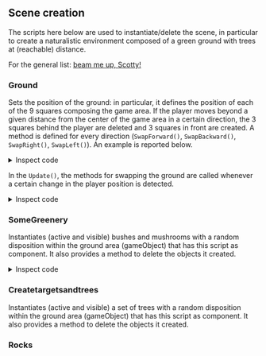 ## Scene creation

The scripts here below are used to instantiate/delete the scene, in particular to create a naturalistic environment composed of a green ground with trees at (reachable) distance.

[]()

For the general list: [beam me up, Scotty!](../README.md)

### Ground

Sets the position of the ground: in particular, it defines the position of each of the 9 squares composing the game area. If the player moves beyond a given distance from the center of the game area in a certain direction, the 3 squares behind the player are deleted and 3 squares in front are created.
A method is defined for every direction (`SwapForward()`, `SwapBackward()`, `SwapRight()`, `SwapLeft()`). An example is reported below.

<details>
<summary>Inspect code</summary>
    
```c#
    private void SwapForward()
    {
        //old_grounds
        ground[0] = applied_ground[0];
        ground[1] = applied_ground[1];
        ground[2] = applied_ground[2];

        ground[3] = applied_ground[3];
        ground[4] = applied_ground[4];
        ground[5] = applied_ground[5];

        ground[6] = applied_ground[6];
        ground[7] = applied_ground[7];
        ground[8] = applied_ground[8];


        //new grounds
        applied_ground[0] = ground[6]; // new
        applied_ground[1] = ground[7]; // new
        applied_ground[2] = ground[8]; // new

        applied_ground[3] = ground[0];
        applied_ground[4] = ground[1];
        applied_ground[5] = ground[2];

        applied_ground[6] = ground[3];
        applied_ground[7] = ground[4];
        applied_ground[8] = ground[5];


        applied_ground[0].GetComponent<CreateTreesAndTargets>().deleteGreenery();
        applied_ground[1].GetComponent<CreateTreesAndTargets>().deleteGreenery();
        applied_ground[2].GetComponent<CreateTreesAndTargets>().deleteGreenery();
        applied_ground[0].GetComponent<CreateTreesAndTargets>().createGreenery();
        applied_ground[1].GetComponent<CreateTreesAndTargets>().createGreenery();
        applied_ground[2].GetComponent<CreateTreesAndTargets>().createGreenery();

    }
```
  
</details>

In the `Update()`, the methods for swapping the ground are called whenever a certain change in the player position is detected.

<details>
<summary>Inspect code</summary>
    
```c#
    void Update()
    {
        if (player.transform.localPosition.x > midX + 25 || player.transform.localPosition.x < midX - 25 ||
            player.transform.localPosition.z > midZ + 25 || player.transform.localPosition.z < midZ - 25)
        {
            // Changing the value 40 in midX/midZ +/- 40, will increase/decrease the area beyond which the trigger is caused
            if (player.transform.localPosition.x > midX + 40) { midX += 50; SwapRight(); }
            if (player.transform.localPosition.x < midX - 40) { midX -= 50; SwapLeft(); }
            if (player.transform.localPosition.z > midZ + 40) { midZ += 50; SwapForward(); }
            if (player.transform.localPosition.z < midZ - 40) { midZ -= 50; SwapBackward(); }
            SetGround();
        }

    }

```
  
</details>

### SomeGreenery

Instantiates (active and visible) bushes and mushrooms with a random disposition within the ground area (gameObject) that has this script as component. It also provides a method to delete the objects it created.

<details>
<summary>Inspect code</summary>
    
```c#

    public void createGreenery()
    {
        for (int i = 0; i < 100; i++)
        {
            createOneObject(bush1);
            createOneObject(bush2);
            createOneObject(bush3);
            createOneObject(bush4);
            createOneObject(bush5);

            createOneObject(mushroom1);
            createOneObject(mushroom2);
            createOneObject(mushroom3);
        }
    }

    void createOneObject(GameObject Prefab)
    {
        Vector3 pos = new Vector3(Random.Range(-25f, 25f), 0, Random.Range(-25f, 25f));

        Instantiate(Prefab, pos, Quaternion.Euler(0, Random.Range(-180f, 180f), 0), transform);
    }

    public void deleteGreenery()
    {
        foreach (Transform child in transform)
        {
            Destroy(child.gameObject);
        }
    }
```
  
</details>



### Createtargetsandtrees

Instantiates (active and visible) a set of trees with a random disposition within the ground area (gameObject) that has this script as component. It also provides a method to delete the objects it created.


### Rocks
